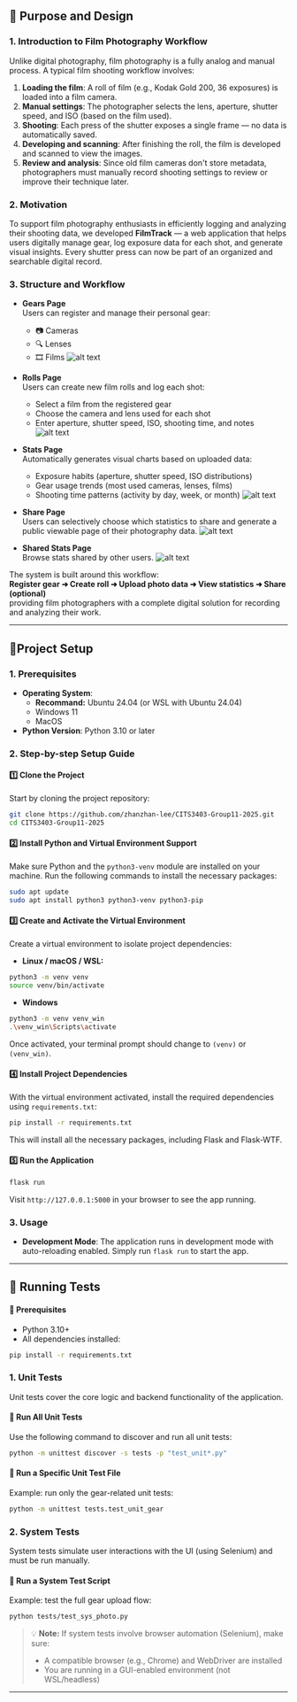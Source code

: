 
## 📌 Purpose and Design

###  1. Introduction to Film Photography Workflow

Unlike digital photography, film photography is a fully analog and manual process. A typical film shooting workflow involves:

1. **Loading the film**: A roll of film (e.g., Kodak Gold 200, 36 exposures) is loaded into a film camera.
2. **Manual settings**: The photographer selects the lens, aperture, shutter speed, and ISO (based on the film used).
3. **Shooting**: Each press of the shutter exposes a single frame — no data is automatically saved.
4. **Developing and scanning**: After finishing the roll, the film is developed and scanned to view the images.
5. **Review and analysis**: Since old film cameras don't store metadata, photographers must manually record shooting settings to review or improve their technique later.

### 2.  Motivation

To support film photography enthusiasts in efficiently logging and analyzing their shooting data, we developed **FilmTrack** — a web application that helps users digitally manage gear, log exposure data for each shot, and generate visual insights. Every shutter press can now be part of an organized and searchable digital record.


### 3.  Structure and Workflow

- **Gears Page**  
  Users can register and manage their personal gear:
  - 📷 Cameras  
  - 🔍 Lenses  
  - 🎞️ Films
![alt text](app/static/images/gear.gif)
- **Rolls Page**  
  Users can create new film rolls and log each shot:
  - Select a film from the registered gear
  - Choose the camera and lens used for each shot
  - Enter aperture, shutter speed, ISO, shooting time, and notes
![alt text](app/static/images/roll.gif)
- **Stats Page**  
  Automatically generates visual charts based on uploaded data:
  - Exposure habits (aperture, shutter speed, ISO distributions)
  - Gear usage trends (most used cameras, lenses, films)
  - Shooting time patterns (activity by day, week, or month)
  ![alt text](app/static/images/states.gif)

- **Share Page**  
  Users can selectively choose which statistics to share and generate a public viewable page of their photography data.
  ![alt text](app/static/images/share.png)
- **Shared Stats Page**  
  Browse stats shared by other users.
  ![alt text](app/static/images/share_stats.png)


The system is built around this workflow:  
**Register gear ➜ Create roll ➜ Upload photo data ➜ View statistics ➜ Share (optional)**  
providing film photographers with a complete digital solution for recording and analyzing their work.

---

## 🧰Project Setup

### 1. Prerequisites

- **Operating System**: 
    - **Recommand:** Ubuntu 24.04 (or WSL with Ubuntu 24.04)
    - Windows 11
    - MacOS
- **Python Version**: Python 3.10 or later


### 2. Step-by-step Setup Guide

#### 1️⃣ Clone the Project

Start by cloning the project repository:

```bash
git clone https://github.com/zhanzhan-lee/CITS3403-Group11-2025.git
cd CITS3403-Group11-2025
```

#### 2️⃣ Install Python and Virtual Environment Support

Make sure Python and the `python3-venv` module are installed on your machine. Run the following commands to install the necessary packages:

```bash
sudo apt update
sudo apt install python3 python3-venv python3-pip
```

#### 3️⃣ Create and Activate the Virtual Environment

Create a virtual environment to isolate project dependencies:
- **Linux / macOS / WSL:**
```bash
python3 -m venv venv
source venv/bin/activate
```
- **Windows**
```bash
python3 -m venv venv_win
.\venv_win\Scripts\activate   
```


Once activated, your terminal prompt should change to `(venv)` or `(venv_win)`.

#### 4️⃣ Install Project Dependencies

With the virtual environment activated, install the required dependencies using `requirements.txt`:

```bash
pip install -r requirements.txt
```

This will install all the necessary packages, including Flask and Flask-WTF.

#### 5️⃣ Run the Application 


```bash
flask run
```

Visit `http://127.0.0.1:5000` in your browser to see the app running.


### 3. Usage

- **Development Mode**: The application runs in development mode with auto-reloading enabled. Simply run `flask run` to start the app.

---




## 🔧 Running Tests

#### 🔹 Prerequisites
- Python 3.10+  
- All dependencies installed:

```bash
pip install -r requirements.txt
```

###  1. Unit Tests

Unit tests cover the core logic and backend functionality of the application.

#### 🔹 Run All Unit Tests

Use the following command to discover and run all unit tests:

```bash
python -m unittest discover -s tests -p "test_unit*.py"
```

#### 🔹 Run a Specific Unit Test File

Example: run only the gear-related unit tests:

```bash
python -m unittest tests.test_unit_gear
```


### 2. System Tests

System tests simulate user interactions with the UI (using Selenium) and must be run manually.

#### 🔹 Run a System Test Script

Example: test the full gear upload flow:

```bash
python tests/test_sys_photo.py
```

> 💡 **Note:** If system tests involve browser automation (Selenium), make sure:
>
> * A compatible browser (e.g., Chrome) and WebDriver are installed
> * You are running in a GUI-enabled environment (not WSL/headless)

---

